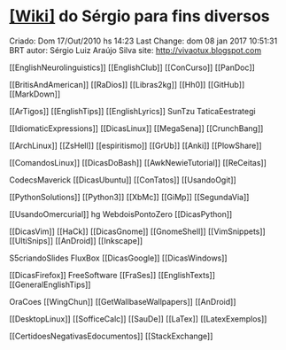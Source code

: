 # [[Wiki]](Wiki.md) do Sérgio para fins diversos

Criado: Dom 17/Out/2010 hs 14:23
Last Change: dom 08 jan 2017 10:51:31 BRT
autor: Sérgio Luiz Araújo Silva
site: http://vivaotux.blogspot.com

 [[EnglishNeurolinguistics]] [[EnglishClub]] [[ConCurso]] [[PanDoc]]

 [[BritisAndAmerican]] [[RaDios]]  [[Libras2kg]] [[Hh0]]  [[GitHub]] [[MarkDown]]

 [[ArTigos]] [[EnglishTips]] [[EnglishLyrics]] SunTzu TaticaEestrategi

 [[IdiomaticExpressions]] [[DicasLinux]] [[MegaSena]] [[CrunchBang]]

 [[ArchLinux]]  [[ZsHell]]  [[espiritismo]] [[GrUb]] [[Anki]] [[PlowShare]]

 [[ComandosLinux]] [[DicasDoBash]] [[AwkNewieTutorial]] [[ReCeitas]]

 CodecsMaverick [[DicasUbuntu]] [[ConTatos]] [[UsandoOgit]]

 [[PythonSolutions]]  [[Python3]] [[XbMc]] [[GiMp]] [[SegundaVia]]

 [[UsandoOmercurial]] hg WebdoisPontoZero [[DicasPython]]

 [[DicasVim]] [[HaCk]] [[DicasGnome]] [[GnomeShell]] [[VimSnippets]] [[UltiSnips]] [[AnDroid]] [[Inkscape]]

 S5criandoSlides FluxBox [[DicasGoogle]] [[DicasWindows]]

 [[DicasFirefox]] FreeSoftware [[FraSes]] [[EnglishTexts]] [[GeneralEnglishTips]]

 OraCoes [[WingChun]] [[GetWallbaseWallpapers]] [[AnDroid]]

 [[DesktopLinux]] [[SofficeCalc]] [[SauDe]] [[LaTex]] [[LatexExemplos]]

[[CertidoesNegativasEdocumentos]] [[StackExchange]]
